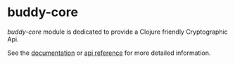 # buddy-core

*buddy-core* module is dedicated to provide a Clojure friendly Cryptographic Api.

See the [documentation](https://funcool.github.io/buddy-core/latest/) or
[api reference](https://funcool.github.io/buddy-core/latest/api/) for more detailed
information.
